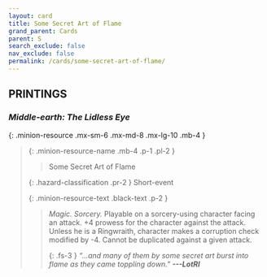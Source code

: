 ```yaml
---
layout: card
title: Some Secret Art of Flame
grand_parent: Cards
parent: S
search_exclude: false
nav_exclude: false
permalink: /cards/some-secret-art-of-flame/
---
```


## PRINTINGS


### _Middle-earth: The Lidless Eye_

{: .minion-resource .mx-sm-6 .mx-md-8 .mx-lg-10 .mb-4 }
> {: .minion-resource-name .mb-4 .p-1 .pl-2 }
> > <div class="hazard-mp"></div>
> > <div class="card-name">Some Secret Art of Flame</div>
>
> {: .hazard-classification .pr-2 }
> Short-event
>
> {: .minion-resource-text .black-text .p-2 }
> > _Magic._ _Sorcery._ Playable on a sorcery-using character facing an attack. +4 prowess for the character against the attack. Unless he is a Ringwraith, character makes a corruption check modified by -4. Cannot be duplicated against a given attack.   
> > 
> > {: .fs-3 } 
> > _“...and many of them by some secret art burst into flame as they came toppling down."_ ***---&#65279;LotRI*** 
> 
